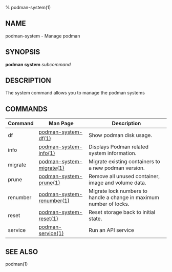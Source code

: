 % podman-system(1)

## NAME
podman\-system - Manage podman

## SYNOPSIS
**podman system** *subcommand*

## DESCRIPTION
The system command allows you to manage the podman systems

## COMMANDS

| Command  | Man Page                                            | Description                                                                  |
| -------  | --------------------------------------------------- | ---------------------------------------------------------------------------- |
| df       | [podman-system-df(1)](podman-system-df.1.md)        | Show podman disk usage.                                                      |
| info     | [podman-system-info(1)](podman-info.1.md)           | Displays Podman related system information.                                  |
| migrate  | [podman-system-migrate(1)](podman-system-migrate.1.md)| Migrate existing containers to a new podman version.                       |
| prune    | [podman-system-prune(1)](podman-system-prune.1.md)  | Remove all unused container, image and volume data.                          |
| renumber | [podman-system-renumber(1)](podman-system-renumber.1.md)| Migrate lock numbers to handle a change in maximum number of locks.      |
| reset    | [podman-system-reset(1)](podman-system-reset.1.md)  | Reset storage back to initial state.                                         |
| service  | [podman-service(1)](podman-system-service.1.md)     | Run an API service                                                           |


## SEE ALSO
podman(1)
